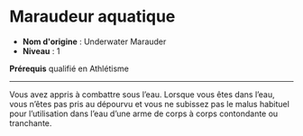 # Maraudeur aquatique

 * **Nom d'origine** : Underwater Marauder
 * **Niveau** : 1


<p><strong>Prérequis</strong> qualifié en Athlétisme</p>
<hr>
<p>Vous avez appris à combattre sous l’eau. Lorsque vous êtes dans l’eau, vous n’êtes pas pris au dépourvu et vous ne subissez pas le malus habituel pour l’utilisation dans l’eau d’une arme de corps à corps contondante ou tranchante.</p>